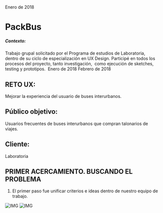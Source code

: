 Enero de 2018

# PackBus

##### Contexto:
Trabajo grupal solicitado por el Programa de estudios de Laboratoria, dentro de su ciclo de especialización en UX Design. Participé en todos los procesos del proyecto, tanto investigación,  como ejecución de sketches, testing y prototipos. ​ Enero de 2018
Febrero de 2018


RETO UX: 
-----------
Mejorar la experiencia del usuario de buses interurbanos.  

Público objetivo:
-----
Usuarios frecuentes de buses interurbanos que compran talonarios de viajes.

Cliente:
-----
Laboratoria


  
PRIMER ACERCAMIENTO. BUSCANDO EL PROBLEMA
---
1. El primer paso fue unificar criterios e ideas dentro de nuestro equipo de trabajo.

![IMG](http://i68.tinypic.com/9honk0.jpg)
![IMG](http://i66.tinypic.com/4lsjnc.jpg)

